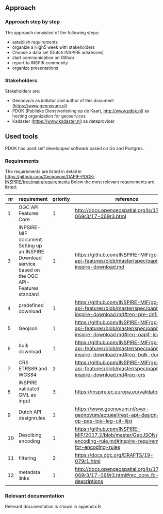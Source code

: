 ## Approach

### Approach step by step

The approach consisted of the following steps:

- astablish requirements
- organize a High5 week with stakeholders
- Choose a data set (Dutch INSPIRE adsresses)
- start communication on Github 
- report to INSPIR community
- organize presentations

###	Stakeholders

Stakeholders are:
- Geonovum as initiator and author of this document (https://www.geonovum.nl)
- PDOK (Publieke Dienstverlening op de Kaart, http://www.pdok.nl) as hosting organization for geoservices
- Kadaster (https://www.kadaster.nl) as dataprovider

## Used tools

PDOK has used self developped software based on Go and Postgres.

###	Requirements

The requirements are listed in detail in https://github.com/Geonovum/OAPIF-PDOK-INSPIRE/tree/main/requirements
Below the most relevant requirements are listed:

| nr | requirement | priority | reference | 
|----|---------|---------|------------------| 
|  1 | OGC API Features Core      |    1     | http://docs.opengeospatial.org/is/17-069r3/17-069r3.html                 |
|  3 | INPSIRE-MIF document: Setting up an INSPIRE Download service based on the OGC API-Features standard      |   1      | https://github.com/INSPIRE-MIF/gp-ogc-api-features/blob/master/spec/oapif-inspire-download.md                 |
|  4 | predefined download        |    1     | https://github.com/INSPIRE-MIF/gp-ogc-api-features/blob/master/spec/oapif-inspire-download.md#req-pre-defined                 |
|  5 | Geojson        |    1     | https://github.com/INSPIRE-MIF/gp-ogc-api-features/blob/master/spec/oapif-inspire-download.md#req-oapif-json                 |
|  6 | bulk download        |    1     | https://github.com/INSPIRE-MIF/gp-ogc-api-features/blob/master/spec/oapif-inspire-download.md#req-bulk-download                 |
|  7 | CRS ETRS89 and WGS84       |    2     | https://github.com/INSPIRE-MIF/gp-ogc-api-features/blob/master/spec/oapif-inspire-download.md#req-crs                 |
|  8 | INSPIRE validated GML as input       |    3     | https://inspire.ec.europa.eu/validator/about/               |
|  9 | Dutch API designrules        |    1     | https://www.geonovum.nl/over-geonovum/actueel/rest-api-design-rules-op-pas-toe-leg-uit-lijst               |
|  10 | Descibing encoding        |    1     | https://github.com/INSPIRE-MIF/2017.2/blob/master/GeoJSON/geojson-encoding-rule.md#inspire-requirements-for-encoding-rules               |
|  11 | filtering        |    2     | https://docs.ogc.org/DRAFTS/19-079r1.html                |
|  12 | metadata links        |    1     | http://docs.opengeospatial.org/is/17-069r3/17-069r3.html#rec_core_fc-md-descriptions                |


###	Relevant documentation 

Relevant documentation is shown in appendix B


